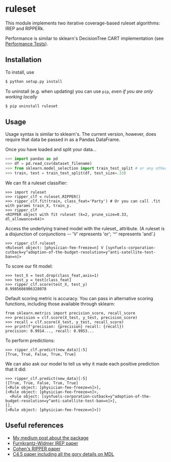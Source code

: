 # ruleset

This module implements two iterative coverage-based ruleset algorithms: IREP and RIPPERk.

Performance is similar to sklearn's DecisionTree CART implementation (see [Performance Tests](http://localhost:8888/notebooks/local_ruleset/ruleset_project/Performance%20Tests.ipynb)).

## Installation

To install, use
```bash
$ python setup.py install
```

To uninstall (e.g. when updating) you can use `pip`, _even if you are only working locally_
```bash
$ pip uninstall ruleset
```

## Usage

Usage syntax is similar to sklearn's. The current version, however, does require that data be passed in as a Pandas DataFrame.

Once you have loaded and split your data...
```python
>>> import pandas as pd
>>> df = pd.read_csv(dataset_filename)
>>> from sklearn.model_selection import train_test_split # or any other mechanism you want to use for data partitioning
>>> train, test = train_test_split(df, test_size=.33)
```
We can fit a ruleset classifier:
```
>>> import ruleset
>>> ripper_clf = ruleset.RIPPER()
>>> ripper_clf.fit(train, class_feat='Party') # Or you can call .fit with params train_X, train_y.
>>> ripper_clf
<RIPPER object with fit ruleset (k=2, prune_size=0.33, dl_allowance=64)>
```
Access the underlying trained model with the ruleset_ attribute.
(A ruleset is a disjunction of conjunctions -- 'V' represents 'or'; '^' represents 'and'.)
```
>>> ripper_clf.ruleset_
<Ruleset object: [physician-fee-freeze=n] V [synfuels-corporation-cutback=y^adoption-of-the-budget-resolution=y^anti-satellite-test-ban=n]>
```
To score our fit model:
```
>>> test_X = test.drop(class_feat,axis=1)
>>> test_y = test[class_feat]
>>> ripper_clf.score(test_X, test_y)
0.9985686906328078
```
Default scoring metric is accuracy. You can pass in alternative scoring functions, including those available through sklearn:
```
from sklearn.metrics import precision_score, recall_score
>>> precision = clf.score(X_test, y_test, precision_score)
>>> recall = clf.score(X_test, y_test, recall_score)
>>> print(f'precision: {precision} recall: {recall})
precision: 0.9914..., recall: 0.9953...
```
To perform predictions:
```
>>> ripper_clf.predict(new_data)[:5]
[True, True, False, True, True]
```
We can also ask our model to tell us why it made each positive prediction that it did:
```
>>> ripper_clf.predict(new_data)[:5]
([True, True, False, True, True]
[<Rule object: [physician-fee-freeze=n]>],
[<Rule object: [physician-fee-freeze=n]>,
  <Rule object: [synfuels-corporation-cutback=y^adoption-of-the-budget-resolution=y^anti-satellite-test-ban=n]>],
[],
[<Rule object: [physician-fee-freeze=n]>])
```

## Useful references
- [My medium post about the package](linky-link)
- [Furnkrantz-Widmer IREP paper](https://pdfs.semanticscholar.org/f67e/bb7b392f51076899f58c53bf57d5e71e36e9.pdf)
- [Cohen's RIPPER paper](https://www.let.rug.nl/nerbonne/teach/learning/cohen95fast.pdf)
- [C4.5 paper including all the gory details on MDL](https://pdfs.semanticscholar.org/cb94/e3d981a5e1901793c6bfedd93ce9cc07885d.pdf)
